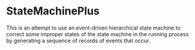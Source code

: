 # StateMachinePlus
This is an attempt to use an event-driven hierarchical state machine to correct some improper states of the state machine in the running process by generating a sequence of records of events that occur.

